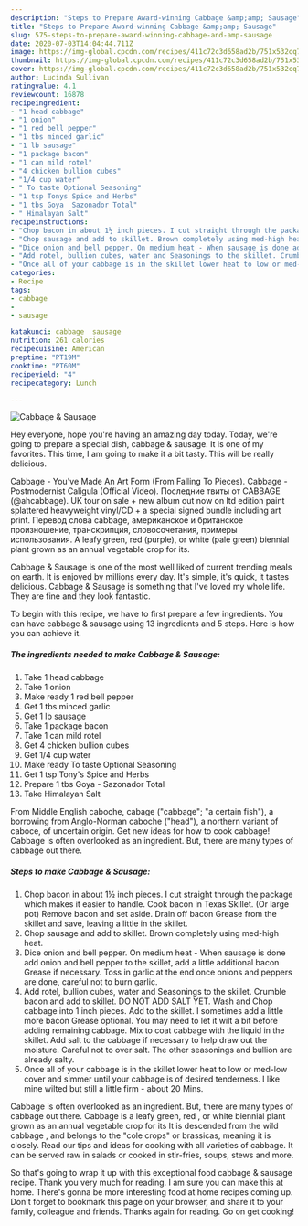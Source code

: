 ```yaml
---
description: "Steps to Prepare Award-winning Cabbage &amp;amp; Sausage"
title: "Steps to Prepare Award-winning Cabbage &amp;amp; Sausage"
slug: 575-steps-to-prepare-award-winning-cabbage-and-amp-sausage
date: 2020-07-03T14:04:44.711Z
image: https://img-global.cpcdn.com/recipes/411c72c3d658ad2b/751x532cq70/cabbage-sausage-recipe-main-photo.jpg
thumbnail: https://img-global.cpcdn.com/recipes/411c72c3d658ad2b/751x532cq70/cabbage-sausage-recipe-main-photo.jpg
cover: https://img-global.cpcdn.com/recipes/411c72c3d658ad2b/751x532cq70/cabbage-sausage-recipe-main-photo.jpg
author: Lucinda Sullivan
ratingvalue: 4.1
reviewcount: 16878
recipeingredient:
- "1 head cabbage"
- "1 onion"
- "1 red bell pepper"
- "1 tbs minced garlic"
- "1 lb sausage"
- "1 package bacon"
- "1 can mild rotel"
- "4 chicken bullion cubes"
- "1/4 cup water"
- " To taste Optional Seasoning"
- "1 tsp Tonys Spice and Herbs"
- "1 tbs Goya  Sazonador Total"
- " Himalayan Salt"
recipeinstructions:
- "Chop bacon in about 1½ inch pieces. I cut straight through the package which makes it easier to handle. Cook bacon in Texas Skillet. (Or large pot) Remove bacon and set aside. Drain off bacon Grease from the skillet and save, leaving a little in the skillet."
- "Chop sausage and add to skillet. Brown completely using med-high heat."
- "Dice onion and bell pepper. On medium heat - When sausage is done add onion and bell pepper to the skillet, add a little additional bacon Grease if necessary. Toss in garlic at the end once onions and peppers are done, careful not to burn garlic."
- "Add rotel, bullion cubes, water and Seasonings to the skillet. Crumble bacon and add to skillet. DO NOT ADD SALT YET. Wash and Chop cabbage into 1 inch pieces. Add to the skillet. I sometimes add a little more bacon Grease optional. You may need to let it wilt a bit before adding remaining cabbage. Mix to coat cabbage with the liquid in the skillet. Add salt to the cabbage if necessary to help draw out the moisture. Careful not to over salt. The other seasonings and bullion are already salty."
- "Once all of your cabbage is in the skillet lower heat to low or med-low cover and simmer until your cabbage is of desired tenderness. I like mine wilted but still a little firm - about 20 Mins."
categories:
- Recipe
tags:
- cabbage
- 
- sausage

katakunci: cabbage  sausage 
nutrition: 261 calories
recipecuisine: American
preptime: "PT19M"
cooktime: "PT60M"
recipeyield: "4"
recipecategory: Lunch

---
```



![Cabbage &amp; Sausage](https://img-global.cpcdn.com/recipes/411c72c3d658ad2b/751x532cq70/cabbage-sausage-recipe-main-photo.jpg)

Hey everyone, hope you're having an amazing day today. Today, we're going to prepare a special dish, cabbage &amp; sausage. It is one of my favorites. This time, I am going to make it a bit tasty. This will be really delicious.

Cabbage - You&#39;ve Made An Art Form (From Falling To Pieces). Cabbage - Postmodernist Caligula (Official Video). Последние твиты от CABBAGE (@ahcabbage). UK tour on sale + new album out now on ltd edition paint splattered heavyweight vinyl/CD + a special signed bundle including art print. Перевод слова cabbage, американское и британское произношение, транскрипция, словосочетания, примеры использования. A leafy green, red (purple), or white (pale green) biennial plant grown as an annual vegetable crop for its.

Cabbage &amp; Sausage is one of the most well liked of current trending meals on earth. It is enjoyed by millions every day. It's simple, it's quick, it tastes delicious. Cabbage &amp; Sausage is something that I've loved my whole life. They are fine and they look fantastic.


To begin with this recipe, we have to first prepare a few ingredients. You can have cabbage &amp; sausage using 13 ingredients and 5 steps. Here is how you can achieve it.

<!--inarticleads1-->

##### The ingredients needed to make Cabbage &amp; Sausage:

1. Take 1 head cabbage
1. Take 1 onion
1. Make ready 1 red bell pepper
1. Get 1 tbs minced garlic
1. Get 1 lb sausage
1. Take 1 package bacon
1. Take 1 can mild rotel
1. Get 4 chicken bullion cubes
1. Get 1/4 cup water
1. Make ready  To taste Optional Seasoning
1. Get 1 tsp Tony&#39;s Spice and Herbs
1. Prepare 1 tbs Goya - Sazonador Total
1. Take  Himalayan Salt


From Middle English caboche, cabage (&#34;cabbage&#34;; &#34;a certain fish&#34;), a borrowing from Anglo-Norman caboche (&#34;head&#34;), a northern variant of caboce, of uncertain origin. Get new ideas for how to cook cabbage! Cabbage is often overlooked as an ingredient. But, there are many types of cabbage out there. 

<!--inarticleads2-->

##### Steps to make Cabbage &amp; Sausage:

1. Chop bacon in about 1½ inch pieces. I cut straight through the package which makes it easier to handle. Cook bacon in Texas Skillet. (Or large pot) Remove bacon and set aside. Drain off bacon Grease from the skillet and save, leaving a little in the skillet.
1. Chop sausage and add to skillet. Brown completely using med-high heat.
1. Dice onion and bell pepper. On medium heat - When sausage is done add onion and bell pepper to the skillet, add a little additional bacon Grease if necessary. Toss in garlic at the end once onions and peppers are done, careful not to burn garlic.
1. Add rotel, bullion cubes, water and Seasonings to the skillet. Crumble bacon and add to skillet. DO NOT ADD SALT YET. Wash and Chop cabbage into 1 inch pieces. Add to the skillet. I sometimes add a little more bacon Grease optional. You may need to let it wilt a bit before adding remaining cabbage. Mix to coat cabbage with the liquid in the skillet. Add salt to the cabbage if necessary to help draw out the moisture. Careful not to over salt. The other seasonings and bullion are already salty.
1. Once all of your cabbage is in the skillet lower heat to low or med-low cover and simmer until your cabbage is of desired tenderness. I like mine wilted but still a little firm - about 20 Mins.


Cabbage is often overlooked as an ingredient. But, there are many types of cabbage out there. Cabbage is a leafy green, red , or white biennial plant grown as an annual vegetable crop for its It is descended from the wild cabbage , and belongs to the &#34;cole crops&#34; or brassicas, meaning it is closely. Read our tips and ideas for cooking with all varieties of cabbage. It can be served raw in salads or cooked in stir-fries, soups, stews and more. 

So that's going to wrap it up with this exceptional food cabbage &amp; sausage recipe. Thank you very much for reading. I am sure you can make this at home. There's gonna be more interesting food at home recipes coming up. Don't forget to bookmark this page on your browser, and share it to your family, colleague and friends. Thanks again for reading. Go on get cooking!
